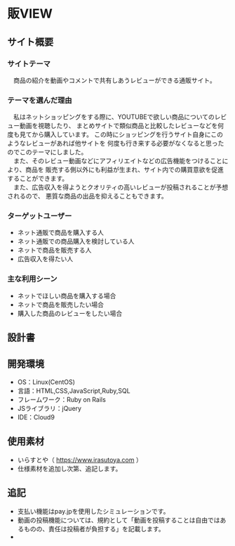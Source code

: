 # 販VIEW

## サイト概要
### サイトテーマ
&emsp;商品の紹介を動画やコメントで共有しあうレビューができる通販サイト。

### テーマを選んだ理由
&emsp;私はネットショッピングをする際に、YOUTUBEで欲しい商品についてのレビュー動画を視聴したり、
まとめサイトで類似商品と比較したレビューなどを何度も見てから購入しています。
この時にショッピングを行うサイト自身にこのようなレビューがあれば他サイトを
何度も行き来する必要がなくなると思ったのでこのテーマにしました。<br>
&emsp;また、そのレビュー動画などにアフィリエイトなどの広告機能をつけることにより、商品を
販売する側以外にも利益が生まれ、サイト内での購買意欲を促進することができます。<br>
&emsp;また、広告収入を得ようとクオリティの高いレビューが投稿されることが予想されるので、
悪質な商品の出品を抑えることもできます。

### ターゲットユーザー
- ネット通販で商品を購入する人
- ネット通販での商品購入を検討している人
- ネットで商品を販売する人
- 広告収入を得たい人

### 主な利用シーン
- ネットでほしい商品を購入する場合
- ネットで商品を販売したい場合
- 購入した商品のレビューをしたい場合

## 設計書

## 開発環境
- OS：Linux(CentOS)
- 言語：HTML,CSS,JavaScript,Ruby,SQL
- フレームワーク：Ruby on Rails
- JSライブラリ：jQuery
- IDE：Cloud9

## 使用素材
- いらすとや（ https://www.irasutoya.com ）
- 仕様素材を追加し次第、追記します。

## 追記
- 支払い機能はpay.jpを使用したシミュレーションです。
- 動画の投稿機能については、規約として「動画を投稿することは自由ではあるものの、責任は投稿者が負担する」を記載します。
- 